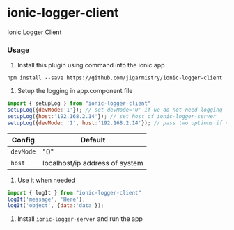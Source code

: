 # ionic-logger-client
Ionic Logger Client

### Usage
1. Install this plugin using command into the ionic app
```shell
npm install --save https://github.com/jigarmistry/ionic-logger-client
```

1. Setup the logging in app.component file
```javascript
import { setupLog } from "ionic-logger-client"
setupLog({devMode:'1'}); // set devMode='0' if we do not need logging
setupLog({host:'192.168.2.14'}); // set host of ionic-logger-server
setupLog({devMode: '1', host:'192.168.2.14'}); // pass two options if needed
```

| Config  | Default |
| ------------- | ------------- |
| `devMode`  | "0"  |
| `host`  | localhost/ip address of system  |

1. Use it when needed
```javascript
import { logIt } from "ionic-logger-client"
logIt('message', 'Here');
logIt('object', {data:'data'});
```

1. Install `ionic-logger-server` and run the app